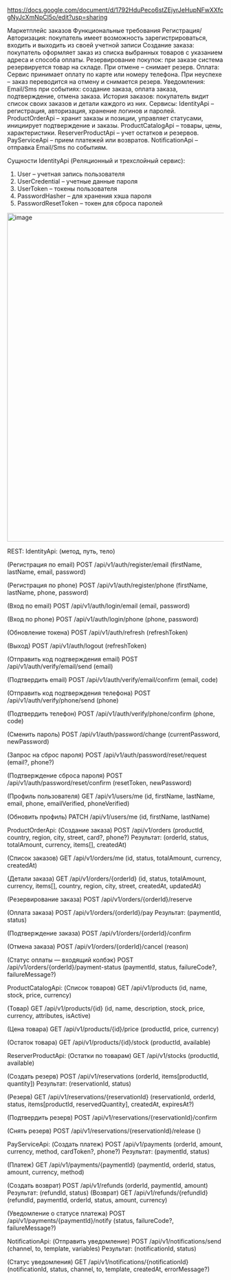 https://docs.google.com/document/d/1792HduPeco6stZEjyrJeHupNFwXXfcgNyJcXmNpCI5o/edit?usp=sharing


Маркетплейс заказов
Функциональные требования
Регистрация/Авторизация: покупатель имеет возможность зарегистрироваться, входить и выходить из  своей учетной записи
Создание заказа: покупатель оформляет заказ из списка выбранных товаров с указанием адреса и способа оплаты.
Резервирование покупок: при заказе система резервируется товар на складе. При отмене – снимает резерв.
Оплата: Сервис принимает оплату по карте или номеру телефона. При неуспехе – заказ переводится на отмену и снимается резерв.
Уведомления: Email/Sms при событиях: создание заказа, оплата заказа, подтверждение, отмена заказа.
История заказов: покупатель видит список своих заказов и детали каждого из них.
Сервисы:
IdentityApi – регистрация, авторизация, хранение логинов и паролей.
ProductOrderApi – хранит заказы и позиции, управляет статусами, инициирует подтверждение и заказы.
ProductCatalogApi – товары, цены, характеристики.
ReserverProductApi – учет остатков и резервов.
PayServiceApi – прием платежей или возвратов.
NotificationApi – отправка Email/Sms по событиям.




Cущности IdentityApi (Реляционный и трехслойный сервис):
1) User – учетная запись пользователя
2) UserCredential – учетные данные пароля
3) UserToken – токены пользователя
4) PasswordHasher – для хранения хэша пароля
5) PasswordResetToken – токен для сброса паролей


<img width="974" height="765" alt="image" src="https://github.com/user-attachments/assets/b545caf6-6c67-4692-b3b1-0747a46d93a8" />


REST:
IdentityApi:
(метод, путь, тело)

(Регистрация по email)
POST /api/v1/auth/register/email (firstName, lastName, email, password)

(Регистрация по phone)
POST /api/v1/auth/register/phone (firstName, lastName, phone, password)

(Вход по email)
POST /api/v1/auth/login/email (email, password)

(Вход по phone)
POST /api/v1/auth/login/phone (phone, password)

(Обновление токена)
POST /api/v1/auth/refresh (refreshToken)

(Выход)
POST /api/v1/auth/logout (refreshToken)

(Отправить код подтверждения email)
POST /api/v1/auth/verify/email/send (email)

(Подтвердить email)
POST /api/v1/auth/verify/email/confirm (email, code)


(Отправить код подтверждения телефона)
POST /api/v1/auth/verify/phone/send (phone)

(Подтвердить телефон)
POST /api/v1/auth/verify/phone/confirm (phone, code)

(Сменить пароль)
POST /api/v1/auth/password/change (currentPassword, newPassword)

(Запрос на сброс пароля)
POST /api/v1/auth/password/reset/request (email?, phone?)

(Подтверждение сброса пароля)
POST /api/v1/auth/password/reset/confirm (resetToken, newPassword)

(Профиль пользователя)
GET /api/v1/users/me (id, firstName, lastName, email, phone, emailVerified, phoneVerified)

(Обновить профиль)
PATCH /api/v1/users/me (id, firstName, lastName)

ProductOrderApi:
(Создание заказа)
POST /api/v1/orders (productId, country, region, city, street, card?, phone?)
Результат: (orderId, status, totalAmount, currency, items[], createdAt)

(Список заказов)
GET /api/v1/orders/me (id, status, totalAmount, currency, createdAt)

(Детали заказа)
GET /api/v1/orders/{orderId} (id, status, totalAmount, currency, items[], country, region, city, street, createdAt, updatedAt)

(Резервирование заказа)
POST /api/v1/orders/{orderId}/reserve

(Оплата заказа)
POST /api/v1/orders/{orderId}/pay
Результат: (paymentId, status)

(Подтверждение заказа)
POST /api/v1/orders/{orderId}/confirm

(Отмена заказа)
POST /api/v1/orders/{orderId}/cancel (reason)

(Статус оплаты — входящий колбэк)
POST /api/v1/orders/{orderId}/payment-status (paymentId, status, failureCode?, failureMessage?)

ProductCatalogApi:
(Список товаров)
GET /api/v1/products (id, name, stock, price, currency)

(Товар)
GET /api/v1/products/{id} (id, name, description, stock, price, currency, attributes, isActive)

(Цена товара)
GET /api/v1/products/{id}/price (productId, price, currency)

(Остаток товара)
GET /api/v1/products/{id}/stock (productId, available)

ReserverProductApi:
(Остатки по товарам)
GET /api/v1/stocks (productId, available)

(Создать резерв)
POST /api/v1/reservations (orderId, items[productId, quantity])
Результат: (reservationId, status)

(Резерв)
GET /api/v1/reservations/{reservationId} (reservationId, orderId, status, items[productId, reservedQuantity], createdAt, expiresAt?)

(Подтвердить резерв)
POST /api/v1/reservations/{reservationId}/confirm

(Снять резерв)
POST /api/v1/reservations/{reservationId}/release ()

PayServiceApi:
(Создать платеж)
POST /api/v1/payments (orderId, amount, currency, method, cardToken?, phone?)
Результат: (paymentId, status)

(Платеж)
GET /api/v1/payments/{paymentId} (paymentId, orderId, status, amount, currency, method)

(Создать возврат)
POST /api/v1/refunds (orderId, paymentId, amount)
Результат: (refundId, status)
(Возврат)
GET /api/v1/refunds/{refundId} (refundId, paymentId, orderId, status, amount, currency)

(Уведомление о статусе платежа)
POST /api/v1/payments/{paymentId}/notify (status, failureCode?, failureMessage?)

NotificationApi:
(Отправить уведомление)
POST /api/v1/notifications/send (channel, to, template, variables)
Результат: (notificationId, status)

(Статус уведомления)
GET /api/v1/notifications/{notificationId} (notificationId, status, channel, to, template, createdAt, errorMessage?)



